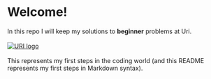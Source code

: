 # Welcome!
In this repo I will keep my solutions to **beginner** problems at Uri.<br><br>
[![URI logo](https://www.urionlinejudge.com.br/judge/img/5.0/logo-big.png)](https://www.urionlinejudge.com.br/)<br><br>
This represents my first steps in the coding world (and this README represents my first steps in Markdown syntax).

